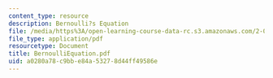 ```yaml
---
content_type: resource
description: Bernoulli?s Equation
file: /media/https%3A/open-learning-course-data-rc.s3.amazonaws.com/2-000-how-and-why-machines-work-spring-2002/a0280a78c9bbe84a53278d44ff49586e_BernoulliEquation.pdf
file_type: application/pdf
resourcetype: Document
title: BernoulliEquation.pdf
uid: a0280a78-c9bb-e84a-5327-8d44ff49586e
---
```

